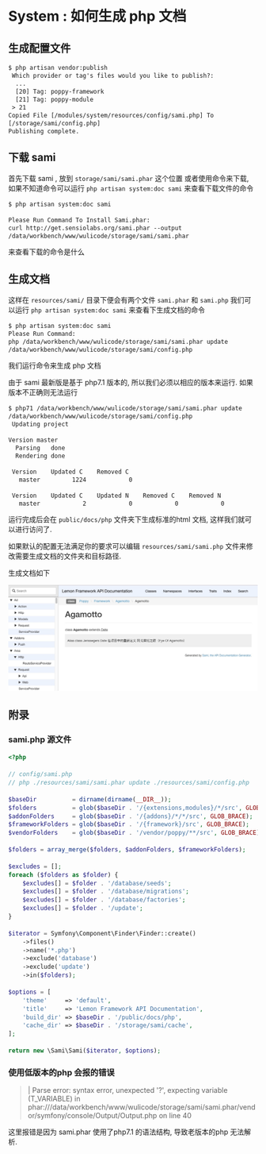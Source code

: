 # System : 如何生成 php 文档

## 生成配置文件

```
$ php artisan vendor:publish
 Which provider or tag's files would you like to publish?:
  ...
  [20] Tag: poppy-framework
  [21] Tag: poppy-module
 > 21
Copied File [/modules/system/resources/config/sami.php] To [/storage/sami/config.php]
Publishing complete.
```

## 下载 sami

首先下载 sami , 放到 `storage/sami/sami.phar` 这个位置
或者使用命令来下载, 如果不知道命令可以运行 `php artisan system:doc sami`
来查看下载文件的命令

```
$ php artisan system:doc sami

Please Run Command To Install Sami.phar:
curl http://get.sensiolabs.org/sami.phar --output /data/workbench/www/wulicode/storage/sami/sami.phar
```

来查看下载的命令是什么

## 生成文档

这样在 `resources/sami/` 目录下便会有两个文件 `sami.phar` 和 `sami.php`
我们可以运行 `php artisan system:doc sami` 来查看下生成文档的命令

```
$ php artisan system:doc sami
Please Run Command:
php /data/workbench/www/wulicode/storage/sami/sami.phar update /data/workbench/www/wulicode/storage/sami/config.php
```

我们运行命令来生成 php 文档

由于 sami 最新版是基于 php7.1 版本的, 所以我们必须以相应的版本来运行.
如果版本不正确则无法运行

```
$ php71 /data/workbench/www/wulicode/storage/sami/sami.phar update /data/workbench/www/wulicode/storage/sami/config.php
 Updating project 

Version master
  Parsing   done
  Rendering done

 Version    Updated C    Removed C 
   master         1224            0

 Version    Updated C    Updated N    Removed C    Removed N 
   master            2            0            0            0
```

运行完成后会在 `public/docs/php` 文件夹下生成标准的html 文档,
这样我们就可以进行访问了.

如果默认的配置无法满足你的要求可以编辑 `resources/sami/sami.php`
文件来修改需要生成文档的文件夹和目标路径.

生成文档如下

![023624](./media/15810398480492/023624.png)


## 附录

### sami.php 源文件

```php
<?php

// config/sami.php
// php ./resources/sami/sami.phar update ./resources/sami/config.php

$baseDir          = dirname(dirname(__DIR__));
$folders          = glob($baseDir . '/{extensions,modules}/*/src', GLOB_BRACE);
$addonFolders     = glob($baseDir . '/{addons}/*/*/src', GLOB_BRACE);
$frameworkFolders = glob($baseDir . '/{framework}/src', GLOB_BRACE);
$vendorFolders    = glob($baseDir . '/vendor/poppy/**/src', GLOB_BRACE);

$folders = array_merge($folders, $addonFolders, $frameworkFolders);

$excludes = [];
foreach ($folders as $folder) {
    $excludes[] = $folder . '/database/seeds';
    $excludes[] = $folder . '/database/migrations';
    $excludes[] = $folder . '/database/factories';
    $excludes[] = $folder . '/update';
}

$iterator = Symfony\Component\Finder\Finder::create()
    ->files()
    ->name('*.php')
    ->exclude('database')
    ->exclude('update')
    ->in($folders);

$options = [
    'theme'     => 'default',
    'title'     => 'Lemon Framework API Documentation',
    'build_dir' => $baseDir . '/public/docs/php',
    'cache_dir' => $baseDir . '/storage/sami/cache',
];

return new \Sami\Sami($iterator, $options);
```

### 使用低版本的php 会报的错误

> | Parse error: syntax error, unexpected \'?\', expecting variable
>   (T\_VARIABLE) in
>   phar:///data/workbench/www/wulicode/storage/sami/sami.phar/vendor/symfony/console/Output/Output.php
>   on line 40

这里报错是因为 sami.phar 使用了php7.1 的语法结构, 导致老版本的php
无法解析.
